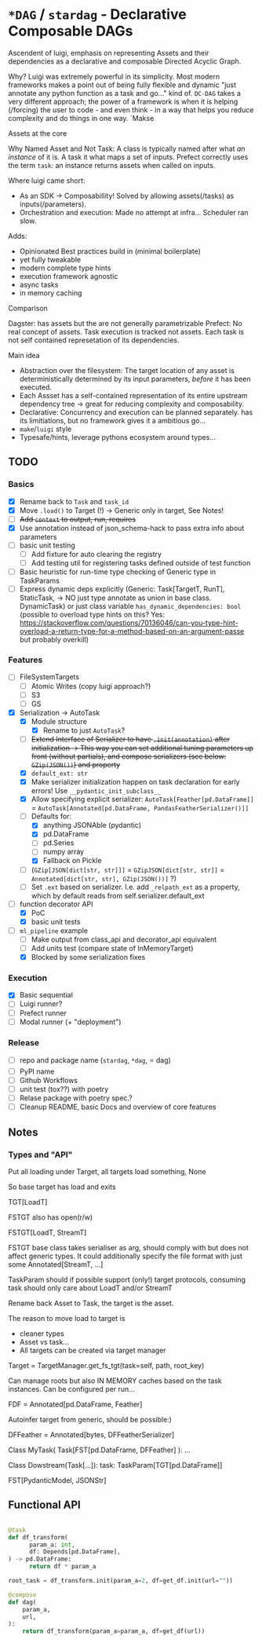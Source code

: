 # `*DAG` / `stardag` - Declarative Composable DAGs

Ascendent of luigi, emphasis on representing Assets and their dependencies as a declarative and composable Directed Acyclic Graph.

Why? Luigi was extremely powerful in its simplicity. Most modern frameworks makes a point out of being fully flexible and dynamic "just annotate any python function as a task and go..." kind of. `DC-DAG` takes a very different approach; the power of a framework is when it is helping (/forcing) the user to code - and even think - in a way that helps you reduce complexity and do things in one way. `Makse

Assets at the core

Why Named Asset and Not Task: A class is typically named after what _an instance_ of it is. A task it what maps a set of inputs. Prefect correctly uses the term `task`: an instance returns assets when called on inputs.

Where luigi came short:

- As an SDK -> Composabillity! Solved by allowing assets(/tasks) as inputs(/parameters).
- Orchestration and execution: Made no attempt at infra... Scheduler ran slow.

Adds:

- Opinionated Best practices build in (minimal boilerplate)
- yet fully tweakable
- modern complete type hints
- execution framework agnostic
- async tasks
- in memory caching

Comparison

Dagster: has assets but the are not generally parametrizable
Prefect: No real concept of assets. Task execution is tracked not assets. Each task is not self contained represetation of its dependencies.

Main idea

- Abstraction over the filesystem: The target location of any asset is deterministically determined by its input parameters, _before_ it has been executed.
- Each Assset has a self-contained representation of its entire upstream dependency tree -> great for reducing complexity and composability.
- Declarative: Concurrency and execution can be planned separately. has its limitiations, but no framework gives it a ambitious go...
- `make`/`luigi` style
- Typesafe/hints, leverage pythons ecosystem around types...

## TODO

### Basics

- [x] Rename back to `Task` and `task_id`
- [x] Move `.load()` to Target (!) -> Generic only in target, See Notes!
- [ ] ~~Add `context` to output, run, requires~~
- [x] Use annotation instead of json_schema-hack to pass extra info about parameters
- [ ] basic unit testing
  - [ ] Add fixture for auto clearing the registry
  - [ ] Add testing util for registering tasks defined outside of test function
- [ ] Basic heuristic for run-time type checking of Generic type in TaskParams
- [ ] Express dynamic deps explicitly (Generic: Task[TargetT, RunT], StaticTask, -> NO just type annotate as union in base class.
      DynamicTask) or just class variable `has_dynamic_dependencies: bool` (possible to
      overload type hints on this? Yes: <https://stackoverflow.com/questions/70136046/can-you-type-hint-overload-a-return-type-for-a-method-based-on-an-argument-passe>
      but probably overkill)

### Features

- [ ] FileSystemTargets
  - [ ] Atomic Writes (copy luigi approach?)
  - [ ] S3
  - [ ] GS
- [x] Serialization -> AutoTask
  - [x] Module structure
    - [x] Rename to just `AutoTask`?
  - [ ] ~~Extend Interface of Serializer to have `.init(annotation)` after initialization -> This way you can set additional tuning parameters up front (without partials), and compose serializers (see below: `GZip(JSON())`) and property~~
  - [x] `default_ext: str`
  - [x] Make serializer initialization happen on task declaration for early errors! Use `__pydantic_init_subclass__`
  - [x] Allow specifying explicit serializer: `AutoTask[Feather[pd.DataFrame]]` = `AutoTask[Annotated[pd.DataFrame, PandasFeatherSerializer()]]`
  - [ ] Defaults for:
    - [x] anything JSONAble (pydantic)
    - [x] pd.DataFrame
    - [ ] pd.Series
    - [ ] numpy array
    - [x] Fallback on Pickle
  - [ ] (`GZip[JSON[dict[str, str]]]` = `GZipJSON[dict[str, str]]` = `Annotated[dict[str, str], GZip(JSON())]` ?)
  - [ ] Set `.ext` based on serializer. I.e. add `_relpath_ext` as a property, which by default reads from self.serializer.default_ext
- [ ] function decorator API
  - [x] PoC
  - [x] basic unit tests
- [ ] `ml_pipeline` example
  - [ ] Make output from class_api and decorator_api equivalent
  - [ ] Add units test (compare state of InMemoryTarget)
  - [x] Blocked by some serialization fixes

### Execution

- [x] Basic sequential
- [ ] Luigi runner?
- [ ] Prefect runner
- [ ] Modal runner (+ "deployment")

### Release

- [ ] repo and package name (`stardag`, `*dag`, :star: dag)
- [ ] PyPI name
- [ ] Github Workflows
- [ ] unit test (tox??) with poetry
- [ ] Relase package with poetry spec.?
- [ ] Cleanup README, basic Docs and overview of core features

## Notes

### Types and "API"

Put all loading under Target, all targets load something, None

So base target has load and exits

TGT[LoadT]

FSTGT also has open(r/w)

FSTGT[LoadT, StreamT]

FSTGT base class takes serialiser as arg, should comply with but does not affect generic types. It could additionally specify the file format with just some Annotated[StreamT, …]

TaskParam should if possible support (only!) target protocols, consuming task should only care about LoadT and/or StreamT

Rename back Asset to Task, the target is the asset.

The reason to move load to target is

- cleaner types
- Asset vs task…
- All targets can be created via target manager

Target = TargetManager.get_fs_tgt(task=self, path, root_key)

Can manage roots but also IN MEMORY caches based on the task instances. Can be configured per run…

FDF = Annotated[pd.DataFrame, Feather]

Autoinfer target from generic, should be possible:)

DFFeather = Annotated[bytes, DFFeatherSerializer]

Class MyTask(
Task[FST[pd.DataFrame, DFFeather]
):
…

Class Dowstream(Task[…]):
task: TaskParam[TGT[pd.DataFrame]]

FST[PydanticModel, JSONStr]

## Functional API

```python

@task
def df_transform(
      param_a: int,
      df: Depends[pd.DataFrame],
) -> pd.DataFrame:
      return df * param_a

root_task = df_transform.init(param_a=2, df=get_df.init(url=""))

@compose
def dag(
    param_a,
    url,
):
    return df_transform(param_a=param_a, df=get_df(url))

```
